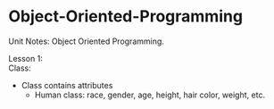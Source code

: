 # Object-Oriented-Programming
Unit Notes: Object Oriented Programming.   

Lesson 1:        
Class:    
- Class contains attributes       
  - Human class: race, gender, age, height, hair color, weight, etc.
